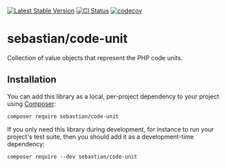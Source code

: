 [![Latest Stable Version](https://poser.pugx.org/sebastian/code-unit/v/stable.png)](https://packagist.org/packages/sebastian/code-unit)
[![CI Status](https://github.com/sebastianbergmann/code-unit/workflows/CI/badge.svg)](https://github.com/sebastianbergmann/code-unit/actions)
[![codecov](https://codecov.io/gh/sebastianbergmann/code-unit/branch/main/graph/badge.svg)](https://codecov.io/gh/sebastianbergmann/code-unit)

# sebastian/code-unit

Collection of value objects that represent the PHP code units.

## Installation

You can add this library as a local, per-project dependency to your project using [Composer](https://getcomposer.org/):

```
composer require sebastian/code-unit
```

If you only need this library during development, for instance to run your project's test suite, then you should add it as a development-time dependency:

```
composer require --dev sebastian/code-unit
```
